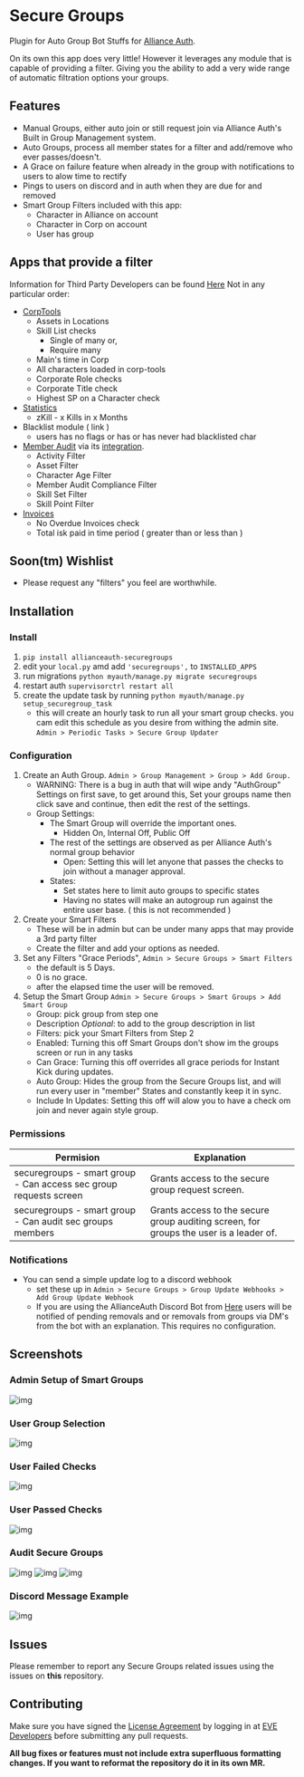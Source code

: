 # Secure Groups

Plugin for Auto Group Bot Stuffs for [Alliance Auth](https://gitlab.com/allianceauth/allianceauth).

On its own this app does very little! However it leverages any module that is capable of providing a filter. Giving you the ability to add a very wide range of automatic filtration options your groups.

## Features

- Manual Groups, either auto join or still request join via Alliance Auth's Built in Group Management system.
- Auto Groups, process all member states for a filter and add/remove who ever passes/doesn't.
- A Grace on failure feature when already in the group with notifications to users to alow time to rectify
- Pings to users on discord and in auth when they are due for and removed
- Smart Group Filters included with this app:
  - Character in Alliance on account
  - Character in Corp on account
  - User has group

## Apps that provide a filter

Information for Third Party Developers can be found [Here](https://github.com/pvyParts/allianceauth-secure-groups/blob/main/THRID_PARTY.md)
Not in any particular order:

- [CorpTools](https://github.com/pvyParts/allianceauth-corp-tools/)
  - Assets in Locations
  - Skill List checks
    - Single of many or,
    - Require many
  - Main's time in Corp
  - All characters loaded in corp-tools
  - Corporate Role checks
  - Corporate Title check
  - Highest SP on a Character check
- [Statistics](https://github.com/pvyParts/allianceauth-analitics)
  - zKill - x Kills in x Months
- Blacklist module ( link )
  - users has no flags or has or has never had blacklisted char
- [Member Audit](https://gitlab.com/ErikKalkoken/aa-memberaudit) via its [integration](https://github.com/ppfeufer/aa-ma-securegroups).
  - Activity Filter
  - Asset Filter
  - Character Age Filter
  - Member Audit Compliance Filter
  - Skill Set Filter
  - Skill Point Filter
- [Invoices](https://github.com/Solar-Helix-Independent-Transport/allianceauth-invoice-manager)
  - No Overdue Invoices check
  - Total isk paid in time period ( greater than or less than )

## Soon(tm) Wishlist

- Please request any "filters" you feel are worthwhile.

## Installation

### Install

1. `pip install allianceauth-securegroups`
2. edit your `local.py` amd add `'securegroups',` to `INSTALLED_APPS`
3. run migrations `python myauth/manage.py migrate securegroups`
4. restart auth `supervisorctrl restart all`
5. create the update task by running `python myauth/manage.py setup_securegroup_task`
   - this will create an hourly task to run all your smart group checks. you cam edit this schedule as you desire from withing the admin site. `Admin > Periodic Tasks > Secure Group Updater`

### Configuration

1. Create an Auth Group. `Admin > Group Management > Group > Add Group.`
   - WARNING: There is a bug in auth that will wipe andy "AuthGroup" Settings on first save, to get around this, Set your groups name then click save and continue, then edit the rest of the settings.
   - Group Settings:
     - The Smart Group will override the important ones.
       - Hidden On, Internal Off, Public Off
     - The rest of the settings are observed as per Alliance Auth's normal group behavior
       - Open: Setting this will let anyone that passes the checks to join without a manager approval.
     - States:
       - Set states here to limit auto groups to specific states
       - Having no states will make an autogroup run against the entire user base. ( this is not recommended )
2. Create your Smart Filters
   - These will be in admin but can be under many apps that may provide a 3rd party filter
   - Create the filter and add your options as needed.
3. Set any Filters "Grace Periods", `Admin > Secure Groups > Smart Filters`
   - the default is 5 Days.
   - 0 is no grace.
   - after the elapsed time the user will be removed.
4. Setup the Smart Group `Admin > Secure Groups > Smart Groups > Add Smart Group`
   - Group: pick group from step one
   - Description _Optional_: to add to the group description in list
   - Filters: pick your Smart Filters from Step 2
   - Enabled: Turning this off Smart Groups don't show im the groups screen or run in any tasks
   - Can Grace: Turning this off overrides all grace periods for Instant Kick during updates.
   - Auto Group: Hides the group from the Secure Groups list, and will run every user in "member" States and constantly keep it in sync.
   - Include In Updates: Setting this off will alow you to have a check om join and never again style group.

### Permissions

| Permision                                                         | Explanation                                                                            |
| ----------------------------------------------------------------- | -------------------------------------------------------------------------------------- |
| securegroups - smart group - Can access sec group requests screen | Grants access to the secure group request screen.                                      |
| securegroups - smart group - Can audit sec groups members         | Grants access to the secure group auditing screen, for groups the user is a leader of. |

### Notifications

- You can send a simple update log to a discord webhook
  - set these up in `Admin > Secure Groups > Group Update Webhooks > Add Group Update Webhook`
  - If you are using the AllianceAuth Discord Bot from [Here](https://github.com/Solar-Helix-Independent-Transport/allianceauth-discordbot) users will be notified of pending removals and or removals from groups via DM's from the bot with an explanation. This requires no configuration.

## Screenshots

### Admin Setup of Smart Groups

![img](https://i.imgur.com/WzaI7bN.png)

### User Group Selection

![img](https://i.imgur.com/i4lMpLe.png)

### User Failed Checks

![img](https://i.imgur.com/vpeF3JP.png)

### User Passed Checks

![img](https://i.imgur.com/BiB6SdN.png)

### Audit Secure Groups

![img](https://i.imgur.com/mS11rwA.png)
![img](https://i.imgur.com/mzg7UcM.png)
![img](https://i.imgur.com/fjYut7x.png)

### Discord Message Example

![img](https://i.imgur.com/fxnacZj.png)

## Issues

Please remember to report any Secure Groups related issues using the issues on **this** repository.

## Contributing

Make sure you have signed the [License Agreement](https://developers.eveonline.com/resource/license-agreement) by logging in at [EVE Developers](https://developers.eveonline.com) before submitting any pull requests.

**All bug fixes or features must not include extra superfluous formatting changes. If you want to reformat the repository do it in its own MR.**
